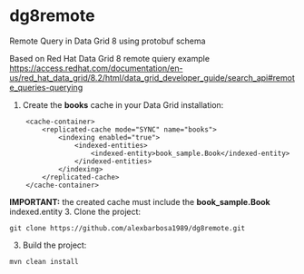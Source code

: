 # dg8remote
Remote Query in Data Grid 8 using protobuf schema

Based on Red Hat Data Grid 8 remote quiery example https://access.redhat.com/documentation/en-us/red_hat_data_grid/8.2/html/data_grid_developer_guide/search_api#remote_queries-querying


1. Create the **books** cache in your Data Grid installation:
~~~
    <cache-container>
        <replicated-cache mode="SYNC" name="books">
            <indexing enabled="true">
                <indexed-entities>
                    <indexed-entity>book_sample.Book</indexed-entity>
                </indexed-entities>
            </indexing>
        </replicated-cache>
    </cache-container>
~~~
**IMPORTANT:** the created cache must include the **book_sample.Book** indexed.entity
3. Clone the project:
~~~
git clone https://github.com/alexbarbosa1989/dg8remote.git
~~~
3. Build the project:
~~~
mvn clean install
~~~
